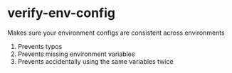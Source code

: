 # verify-env-config

Makes sure your environment configs are consistent across environments

1. Prevents typos
2. Prevents missing environment variables
3. Prevents accidentally using the same variables twice
